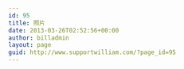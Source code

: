 ```yaml
---
id: 95
title: 照片
date: 2013-03-26T02:52:56+00:00
author: billadmin
layout: page
guid: http://www.supportwilliam.com/?page_id=95
---
```

